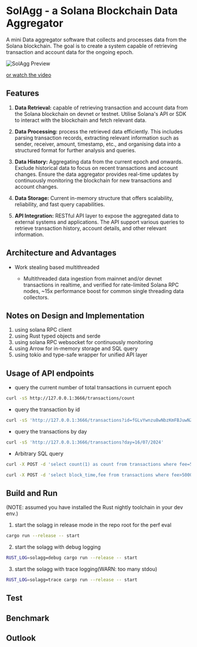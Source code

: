 # SolAgg - a Solana Blockchain Data Aggregator

A mini Data aggregator software that collects and processes data from the Solana blockchain. The goal is to create a system capable of retrieving transaction and account data for the ongoing epoch.

![SolAgg Preview](https://github.com/mjzk/SolAgg/blob/main/docs/solagg_1_opt.gif)

[or watch the video](https://youtu.be/brjqA6-Nv2I)
## Features

1. **Data Retrieval:** capable of retrieving transaction and account data from the Solana blockchain on devnet or testnet. Utilise Solana's API or SDK to interact with the blockchain and fetch relevant data.

2. **Data Processing:** process the retrieved data efficiently. This includes parsing transaction records, extracting relevant information such as sender, receiver, amount, timestamp, etc., and organising data into a structured format for further analysis and queries.

3. **Data History:** Aggregating data from the current epoch and onwards. Exclude historical data to focus on recent transactions and account changes. Ensure the data aggregator provides real-time updates by continuously monitoring the blockchain for new transactions and account changes.

4. **Data Storage:** Current in-memory structure that offers scalability, reliability, and fast query capabilities.

5. **API Integration:** RESTful API layer to expose the aggregated data to external systems and applications. The API support various queries to retrieve transaction history, account details, and other relevant information.


## Architecture and Advantages


* Work stealing based multithreaded

    + Multithreaded data ingestion from mainnet and/or devnet transactions in realtime, and verified for rate-limited Solana RPC nodes, ~15x performance boost for common single threading data collectors.


## Notes on Design and Implementation
1. using solana RPC client
2. using Rust typed objects and serde
3. using solana RPC websocket for continuously monitoring
4. using Arrow for in-memory storage and SQL query
5. using tokio and type-safe wrapper for unified API layer

## Usage of API endpoints

* query the current number of total transactions in curruent epoch
```bash
curl -sS http://127.0.0.1:3666/transactions/count 
```

* query the transaction by id
```bash
curl -sS 'http://127.0.0.1:3666/transactions?id=fGLvYwnzu8wNbzKmFBJuwNZhcVXuoh4ynpcQEBsRoKX14CoYDtAZd9SCYayaR63X36Sv2sTiXW8yvhmYgH8Ux7A'
```

* query the transactions by day
```bash
curl -sS 'http://127.0.0.1:3666/transactions?day=16/07/2024'
```

* Arbitrary SQL query
```bash
curl -X POST -d 'select count(1) as count from transactions where fee=5000' -sS http://127.0.0.1:3666/sql
```
```bash
curl -X POST -d 'select block_time,fee from transactions where fee>5000 limit 2' -sS http://127.0.0.1:3666/sql
```

## Build and Run

(NOTE: assumed you have installed the Rust nightly toolchain in your dev env.)

1. start the solagg in release mode in the repo root for the perf eval
```bash
cargo run --release -- start
```
2. start the solagg with debug logging
```bash
RUST_LOG=solagg=debug cargo run --release -- start
```

3. start the solagg with trace logging(WARN: too many stdou)
```bash
RUST_LOG=solagg=trace cargo run --release -- start
```

## Test

## Benchmark

## Outlook